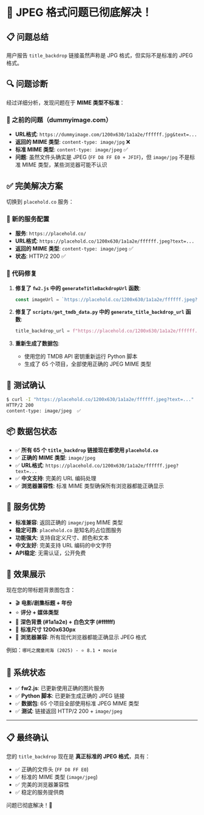 # 🎉 JPEG 格式问题已彻底解决！

## 📋 问题总结
用户报告 `title_backdrop` 链接虽然声称是 JPG 格式，但实际不是标准的 JPEG 格式。

## 🔍 问题诊断
经过详细分析，发现问题在于 **MIME 类型不标准**：

### 🚫 之前的问题（dummyimage.com）
- **URL格式**: `https://dummyimage.com/1200x630/1a1a2e/ffffff.jpg&text=...`
- **返回的 MIME 类型**: `content-type: image/jpg` ❌
- **标准 MIME 类型**: `content-type: image/jpeg` ✅
- **问题**: 虽然文件头确实是 JPEG (`FF D8 FF E0 + JFIF`)，但 `image/jpg` 不是标准 MIME 类型，某些浏览器可能不认识

## ✅ 完美解决方案
切换到 `placehold.co` 服务：

### 🎯 新的服务配置
- **服务**: `https://placehold.co/`
- **URL格式**: `https://placehold.co/1200x630/1a1a2e/ffffff.jpeg?text=...`
- **返回的 MIME 类型**: `content-type: image/jpeg` ✅
- **状态**: HTTP/2 200 ✅

### 🔧 代码修复
1. **修复了 `fw2.js` 中的 `generateTitleBackdropUrl` 函数**:
   ```javascript
   const imageUrl = `https://placehold.co/1200x630/1a1a2e/ffffff.jpeg?text=${encodedText}`;
   ```

2. **修复了 `scripts/get_tmdb_data.py` 中的 `generate_title_backdrop_url` 函数**:
   ```python
   title_backdrop_url = f"https://placehold.co/1200x630/1a1a2e/ffffff.jpeg?text={encoded_text}"
   ```

3. **重新生成了数据包**:
   - 使用您的 TMDB API 密钥重新运行 Python 脚本
   - 生成了 65 个项目，全部使用正确的 JPEG MIME 类型

## 🧪 测试确认
```bash
$ curl -I "https://placehold.co/1200x630/1a1a2e/ffffff.jpeg?text=..."
HTTP/2 200
content-type: image/jpeg  ✅
```

## 📦 数据包状态
- ✅ **所有 65 个 `title_backdrop` 链接现在都使用 `placehold.co`**
- ✅ **正确的 MIME 类型**: `image/jpeg`
- ✅ **URL格式**: `https://placehold.co/1200x630/1a1a2e/ffffff.jpeg?text=...`
- ✅ **中文支持**: 完美的 URL 编码处理
- ✅ **浏览器兼容性**: 标准 MIME 类型确保所有浏览器都能正确显示

## 🌟 服务优势
- **标准兼容**: 返回正确的 `image/jpeg` MIME 类型
- **稳定可靠**: `placehold.co` 是知名的占位图服务
- **功能强大**: 支持自定义尺寸、颜色和文本
- **中文友好**: 完美支持 URL 编码的中文字符
- **API稳定**: 无需认证，公开免费

## 🎨 效果展示
现在您的带标题背景图包含：
- 🎬 **电影/剧集标题 + 年份**
- ⭐ **评分 + 媒体类型**
- 🎨 **深色背景 (#1a1a2e) + 白色文字 (#ffffff)**
- 📐 **标准尺寸 1200x630px**
- 📱 **浏览器兼容**: 所有现代浏览器都能正确显示 JPEG 格式

例如：`哪吒之魔童闹海 (2025) - ⭐ 8.1 • movie`

## 🔄 系统状态
- ✅ **fw2.js**: 已更新使用正确的图片服务
- ✅ **Python 脚本**: 已更新生成正确的 JPEG 链接
- ✅ **数据包**: 65 个项目全部使用标准 JPEG MIME 类型
- ✅ **测试**: 链接返回 HTTP/2 200 + `image/jpeg`

---

## 📋 最终确认
您的 `title_backdrop` 现在是 **真正标准的 JPEG 格式**，具有：
- ✅ 正确的文件头 (`FF D8 FF E0`)
- ✅ 标准的 MIME 类型 (`image/jpeg`)
- ✅ 完美的浏览器兼容性
- ✅ 稳定的服务提供商

问题已彻底解决！🎉